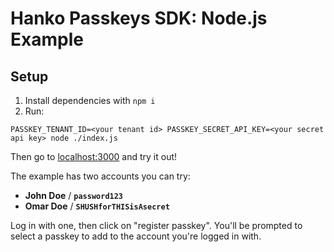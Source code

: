 # Hanko Passkeys SDK: Node.js Example

## Setup

1. Install dependencies with `npm i`
2. Run:

```
PASSKEY_TENANT_ID=<your tenant id> PASSKEY_SECRET_API_KEY=<your secret api key> node ./index.js
```

Then go to [localhost:3000](http://localhost:3000) and try it out!

The example has two accounts you can try:

-   **John Doe** / **`password123`**
-   **Omar Doe** / **`SHUSHforTHISisAsecret`**

Log in with one, then click on "register passkey". You'll be prompted to select a passkey to add to the account you're logged in with.
